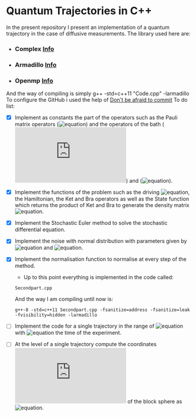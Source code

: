 # Quantum Trajectories in C++
In the present repository I present an implementation of a quantum trajectory in the case of diffusive measurements.
The library used here are:
* ### **Complex** [Info](http://www.cplusplus.com/reference/complex/)
* ### **Armadillo** [Info](http://arma.sourceforge.net/)
* ### **Openmp** [Info](https://www.openmp.org/)
And the way of compiling is simply g++ -std=c++11 "Code.cpp" -larmadillo
To configure the GitHub i used the help of [Don't be afraid to commit](http://dont-be-afraid-to-commit.readthedocs.io/en/latest/git/commandlinegit.html)
To do list:

- [X] Implement as constants the part of the operators such as the Pauli matrix operators (![equation](https://latex.codecogs.com/gif.latex?$\sigma_i$)) and the operators of the bath (![equation](https://latex.codecogs.com/gif.latex?J)) and (![equation](https://latex.codecogs.com/gif.latex?J^{\dag})).

- [X] Implement the functions of the problem such as the driving ![equation](https://latex.codecogs.com/gif.latex?\lambda(t)), the Hamiltonian, the Ket and Bra operators as well as the State function which returns the product of Ket and Bra to generate the density matrix ![equation](https://latex.codecogs.com/gif.latex?\rho(t)).

- [X] Implement the Stochastic  Euler method to solve the stochastic differential equation. 

- [X] Implement the noise with normal distribution with parameters given by ![equation](https://latex.codecogs.com/gif.latex?\mu=0) and ![equation](https://latex.codecogs.com/gif.latex?\sigma=\sqrt{dt}).

- [X] Implement the normalisation function to normalise at every step of the method.

	* Up to this point everything is implemented in the code called:
	```
	Secondpart.cpp
	```
	And the way I am compiling until now is:
	```
	g++-8 -std=c++11 Secondpart.cpp -fsanitize=address -fsanitize=leak -fvisibility=hidden -larmadillo
	```

- [ ] Implement the code for a single trajectory in the range of ![equation](https://latex.codecogs.com/gif.latex?N=t_{max}/dt) with ![equation](https://latex.codecogs.com/gif.latex?t_{max}) the time of the experiment.

-[ ] At the level of a single trajectory compute the coordinates ![equation](https://latex.codecogs.com/gif.latex?x(t),y(t),z(t)) of the block sphere as ![equation](https://latex.codecogs.com/gif.latex?\mathrm{tr}(\sigma_{i}\rho(t))).
